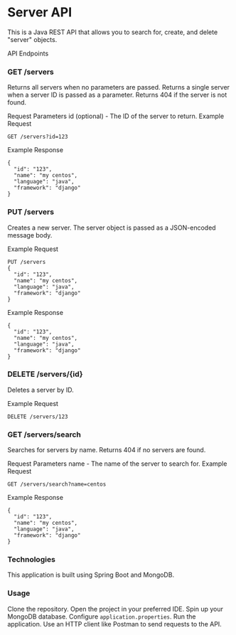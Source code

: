 # Server API

This is a Java REST API that allows you to search for, create, and delete "server" objects.

API Endpoints
### GET /servers
Returns all servers when no parameters are passed. Returns a single server when a server ID is passed as a parameter. Returns 404 if the server is not found.

Request Parameters
id (optional) - The ID of the server to return.
Example Request
```
GET /servers?id=123
```

Example Response

```
{
  "id": "123",
  "name": "my centos",
  "language": "java",
  "framework": "django"
}
```
### PUT /servers

Creates a new server. The server object is passed as a JSON-encoded message body.

Example Request
```
PUT /servers
{
  "id": "123",
  "name": "my centos",
  "language": "java",
  "framework": "django"
}
```
Example Response
```
{
  "id": "123",
  "name": "my centos",
  "language": "java",
  "framework": "django"
}
```
### DELETE /servers/{id}
Deletes a server by ID.

Example Request
```
DELETE /servers/123
```

### GET /servers/search
Searches for servers by name. Returns 404 if no servers are found.

Request Parameters
name - The name of the server to search for.
Example Request
```
GET /servers/search?name=centos
```
Example Response
```
{
  "id": "123",
  "name": "my centos",
  "language": "java",
  "framework": "django"
}
```
### Technologies
This application is built using Spring Boot and MongoDB.

### Usage
Clone the repository.
Open the project in your preferred IDE.
Spin up your MongoDB database.
Configure `application.properties`.
Run the application.
Use an HTTP client like Postman to send requests to the API.
